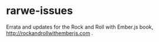 # rarwe-issues
Errata and updates for the Rock and Roll with Ember.js book, http://rockandrollwithemberjs.com .
